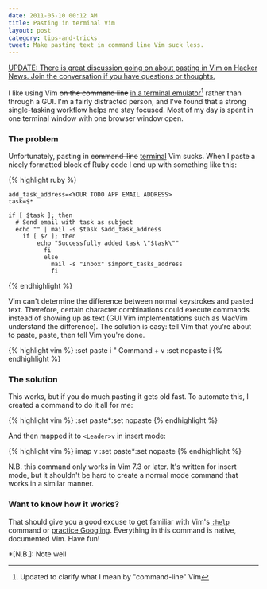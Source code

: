 ```yaml
---
date: 2011-05-10 00:12 AM
title: Pasting in terminal Vim
layout: post
category: tips-and-tricks
tweet: Make pasting text in command line Vim suck less.
---
```


<ins datetime="2011-05-10T04:59+0000">UPDATE: There is great discussion going on about pasting in Vim on Hacker News. [Join the conversation][hn] if you have questions or thoughts.</ins>

I like using Vim <del datetime="2011-05-10T02:32+0000">on the command line</del> <ins datetime="2011-05-10T02:32+0000">in a terminal emulator</ins>[^1] rather than through a GUI. I'm a fairly distracted person, and I've found that a strong single-tasking workflow helps me stay focused. Most of my day is spent in one terminal window with one browser window open.

### The problem

Unfortunately, pasting in <del datetime="2011-05-10T02:32+0000">command-line</del> <ins datetime="2011-05-10T02:32+0000">terminal</ins> Vim sucks. When I paste a nicely formatted block of Ruby code I end up with something like this:

{% highlight ruby %}

    add_task_address=<YOUR TODO APP EMAIL ADDRESS>
    task=$*

    if [ $task ]; then
      # Send email with task as subject
      echo "" | mail -s $task $add_task_address
        if [ $? ]; then
            echo "Successfully added task \"$task\""
              fi
              else
                mail -s "Inbox" $import_tasks_address
                fi

{% endhighlight %}

Vim can't determine the difference between normal keystrokes and pasted text. Therefore, certain character combinations could execute commands instead of showing up as text (GUI Vim implementations such as MacVim understand the difference). The solution is easy: tell Vim that you're about to paste, paste, then tell Vim you're done.

{% highlight vim %}
    <ESC>
    :set paste
    i <D-V> " Command + v
    <ESC>
    :set nopaste
    i
{% endhighlight %}

### The solution

This works, but if you do much pasting it gets old fast. To automate this, I created a command to do it all for me:

{% highlight vim %}
    <C-O>:set paste<CR><C-r>*<C-O>:set nopaste<CR>
{% endhighlight %}

And then mapped it to `<Leader>v` in insert mode:

{% highlight vim %}
    imap <Leader>v  <C-O>:set paste<CR><C-r>*<C-O>:set nopaste<CR>
{% endhighlight %}

N.B. this command only works in Vim 7.3 or later. It's written for insert mode, but it shouldn't be hard to create a normal mode command that works in a similar manner.

### Want to know how it works?

That should give you a good excuse to get familiar with Vim's [`:help`][help] command or [practice Googling][google]. Everything in this command is native, documented Vim. Have fun!

[help]: http://vimdoc.sourceforge.net/htmldoc/help.html
[google]: http://bit.ly/lnA8oD
[hn]: http://news.ycombinator.com/item?id=2532350

*[N.B.]: Note well

[^1]: Updated to clarify what I mean by "command-line" Vim

